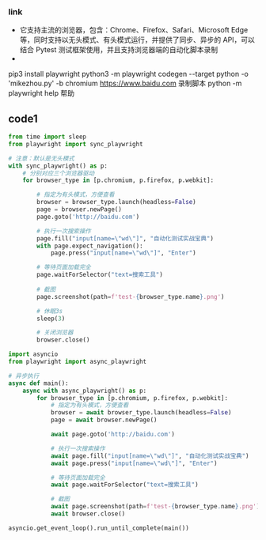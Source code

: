 


### link
- [](https://github.com/microsoft/playwright-python)它支持主流的浏览器，包含：Chrome、Firefox、Safari、Microsoft Edge 等，同时支持以无头模式、有头模式运行，并提供了同步、异步的 API，可以结合 Pytest 测试框架使用，并且支持浏览器端的自动化脚本录制
- [](https://www.cnblogs.com/jinjiangongzuoshi/p/14154605.html)



pip3 install playwright
python3 -m playwright codegen --target python -o 'mikezhou.py' -b chromium https://www.baidu.com  录制脚本
python -m playwright help   帮助


















## code1 
```python
from time import sleep
from playwright import sync_playwright

# 注意：默认是无头模式
with sync_playwright() as p:
    # 分别对应三个浏览器驱动
    for browser_type in [p.chromium, p.firefox, p.webkit]:

        # 指定为有头模式，方便查看
        browser = browser_type.launch(headless=False)
        page = browser.newPage()
        page.goto('http://baidu.com')

        # 执行一次搜索操作
        page.fill("input[name=\"wd\"]", "自动化测试实战宝典")
        with page.expect_navigation():
            page.press("input[name=\"wd\"]", "Enter")

        # 等待页面加载完全
        page.waitForSelector("text=搜索工具")
        
        # 截图
        page.screenshot(path=f'test-{browser_type.name}.png')

        # 休眠3s
        sleep(3)

        # 关闭浏览器
        browser.close()
```


```python
import asyncio
from playwright import async_playwright

# 异步执行
async def main():
    async with async_playwright() as p:
        for browser_type in [p.chromium, p.firefox, p.webkit]:
            # 指定为有头模式，方便查看
            browser = await browser_type.launch(headless=False)
            page = await browser.newPage()

            await page.goto('http://baidu.com')

            # 执行一次搜索操作
            await page.fill("input[name=\"wd\"]", "自动化测试实战宝典")
            await page.press("input[name=\"wd\"]", "Enter")

            # 等待页面加载完全
            await page.waitForSelector("text=搜索工具")

            # 截图
            await page.screenshot(path=f'test-{browser_type.name}.png')
            await browser.close()

asyncio.get_event_loop().run_until_complete(main())
```